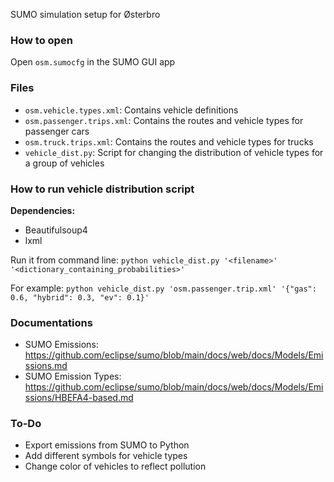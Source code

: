 SUMO simulation setup for Østerbro

### How to open
Open `osm.sumocfg` in the SUMO GUI app

### Files
- `osm.vehicle.types.xml`: Contains vehicle definitions
- `osm.passenger.trips.xml`: Contains the routes and vehicle types for passenger cars
- `osm.truck.trips.xml`: Contains the routes and vehicle types for trucks
- `vehicle_dist.py`: Script for changing the distribution of vehicle types for a group of vehicles

### How to run vehicle distribution script

**Dependencies:**
- Beautifulsoup4
- lxml

Run it from command line: `python vehicle_dist.py '<filename>' '<dictionary_containing_probabilities>'`

For example:  `python vehicle_dist.py 'osm.passenger.trip.xml' '{"gas": 0.6, "hybrid": 0.3, "ev": 0.1}'`


### Documentations
- SUMO Emissions: https://github.com/eclipse/sumo/blob/main/docs/web/docs/Models/Emissions.md
- SUMO Emission Types: https://github.com/eclipse/sumo/blob/main/docs/web/docs/Models/Emissions/HBEFA4-based.md

### To-Do
- Export emissions from SUMO to Python
- Add different symbols for vehicle types
- Change color of vehicles to reflect pollution

